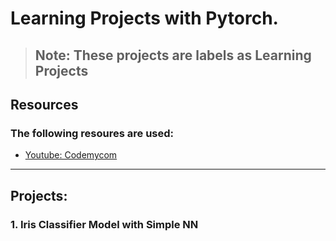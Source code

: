 # Learning Projects with Pytorch.
> ## Note: These projects are labels as **Learning Projects**

## Resources
### The following resoures are used:
- [Youtube: Codemycom](https://www.youtube.com/@Codemycom)
---

## Projects:

### 1. Iris Classifier Model with Simple NN
### 